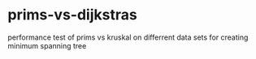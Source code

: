# prims-vs-dijkstras
performance test of prims vs kruskal on differrent data sets for creating minimum spanning tree
